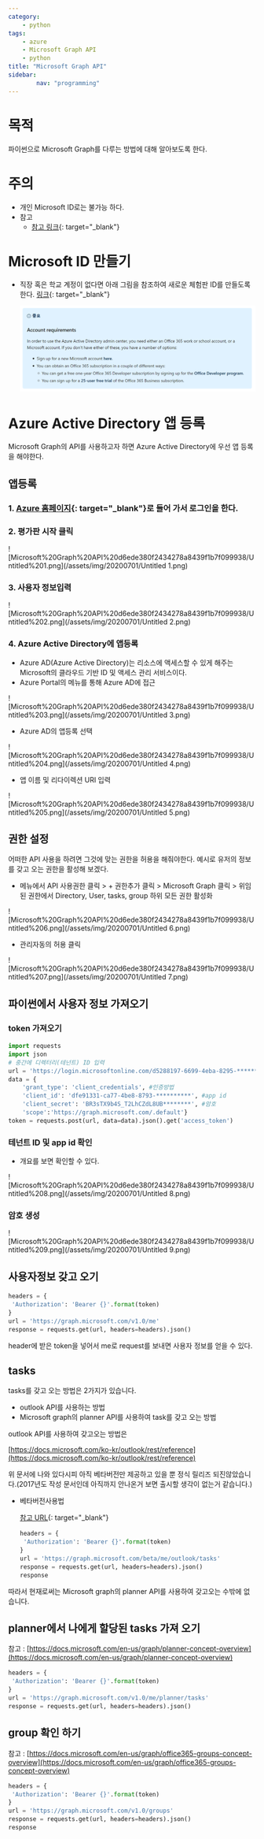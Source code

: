 ```yaml
---
category:
    - python
tags:
    - azure
    - Microsoft Graph API
    - python
title: "Microsoft Graph API"
sidebar:
        nav: "programming"
---
```

# 목적

파이썬으로 Microsoft Graph를 다루는 방법에 대해 알아보도록 한다.

# 주의

- 개인 Microsoft ID로는 불가능 하다.
- 참고
    - [참고 링크](https://answers.microsoft.com/en-us/msoffice/forum/all/login-for-external-users-ext-in-o365-entreprise/494ce5f3-db91-4b05-8d93-01e352b1449b?auth=1){: target="_blank"}

# Microsoft ID 만들기

- 직장 혹은 학교 계정이 없다면 아래 그림을 참조하여 새로운 체험판 ID를 만들도록 한다.
[링크](https://docs.microsoft.com/ko-kr/outlook/rest/get-started){: target="_blank"}

    ![Microsoft%20Graph%20API%20d6ede380f2434278a8439f1b7f099938/Untitled.png](/assets/img/20200701/Untitled.png)

# Azure Active Directory 앱 등록

Microsoft Graph의 API를 사용하고자 하면 Azure Active Directory에 우선 앱 등록을 해야한다.

## 앱등록

### 1. [Azure 홈페이지](https://portal.azure.com){: target="_blank"}로 들어 가서 로그인을 한다.

### 2. 평가판 시작 클릭

![Microsoft%20Graph%20API%20d6ede380f2434278a8439f1b7f099938/Untitled%201.png](/assets/img/20200701/Untitled 1.png)

### 3. 사용자 정보입력

![Microsoft%20Graph%20API%20d6ede380f2434278a8439f1b7f099938/Untitled%202.png](/assets/img/20200701/Untitled 2.png)

### 4. Azure Active Directory에 앱등록

- Azure AD(Azure Active Directory)는 리소스에 액세스할 수 있게 해주는 Microsoft의 클라우드 기반 ID 및 액세스 관리 서비스이다.
- Azure Portal의 메뉴를 통해 Azure AD에 접근

![Microsoft%20Graph%20API%20d6ede380f2434278a8439f1b7f099938/Untitled%203.png](/assets/img/20200701/Untitled 3.png)

- Azure AD의 앱등록 선택

![Microsoft%20Graph%20API%20d6ede380f2434278a8439f1b7f099938/Untitled%204.png](/assets/img/20200701/Untitled 4.png)

- 앱 이름 및 리다이렉션 URI 입력

![Microsoft%20Graph%20API%20d6ede380f2434278a8439f1b7f099938/Untitled%205.png](/assets/img/20200701/Untitled 5.png)

## 권한 설정

어떠한 API 사용을 하려면 그것에 맞는 권한을 허용을 해줘야한다.
예시로 유저의 정보를 갖고 오는 권한을 활성해 보겠다.

- 메뉴에서 API 사용권한 클릭 > + 권한추가 클릭 > Microsoft Graph 클릭 > 위임된 권한에서 Directory, User, tasks, group 하위 모든 권한 활성화

![Microsoft%20Graph%20API%20d6ede380f2434278a8439f1b7f099938/Untitled%206.png](/assets/img/20200701/Untitled 6.png)

- 관리자동의 허용 클릭

![Microsoft%20Graph%20API%20d6ede380f2434278a8439f1b7f099938/Untitled%207.png](/assets/img/20200701/Untitled 7.png)

## 파이썬에서 사용자 정보 가져오기

### token 가져오기

```python
import requests
import json
# 중간에 디렉터리(테넌트) ID 입력
url = 'https://login.microsoftonline.com/d5288197-6699-4eba-8295-*********/oauth2/v2.0/token'
data = {
    'grant_type': 'client_credentials', #인증방법
    'client_id': 'dfe91331-ca77-4be8-8793-**********', #app id
    'client_secret': 'BR3sTX9b4S_T2LhCZdL8UB********', #암호
    'scope':'https://graph.microsoft.com/.default'}
token = requests.post(url, data=data).json().get('access_token')
```

### 테넌트 ID 및 app id 확인

- 개요를 보면 확인할 수 있다.

![Microsoft%20Graph%20API%20d6ede380f2434278a8439f1b7f099938/Untitled%208.png](/assets/img/20200701/Untitled 8.png)

### 암호 생성

![Microsoft%20Graph%20API%20d6ede380f2434278a8439f1b7f099938/Untitled%209.png](/assets/img/20200701/Untitled 9.png)

## 사용자정보 갖고 오기

```python
headers = {
 'Authorization': 'Bearer {}'.format(token)
}
url = 'https://graph.microsoft.com/v1.0/me'
response = requests.get(url, headers=headers).json()
```

header에 받은 token을 넣어서 me로  request를 보내면 사용자 정보를 얻을 수 있다.

## tasks

tasks를 갖고 오는 방법은 2가지가 있습니다.

- outlook API를 사용하는 방법
- Microsoft graph의 planner API를 사용하여 task를 갖고 오는 방법

outlook API를 사용하여 갖고오는 방법은

[https://docs.microsoft.com/ko-kr/outlook/rest/reference](https://docs.microsoft.com/ko-kr/outlook/rest/reference)

위 문서에 나와 있다시피 아직 베타버전만 제공하고 있을 뿐 정식 릴리즈 되진않았습니다.(2017년도 작성 문서인데 아직까지 안나온거 보면 출시할 생각이 없는거 같습니다.)

- 베타버전사용법

    [참고 URL](https://docs.microsoft.com/en-us/graph/api/outlooktask-get?view=graph-rest-beta&tabs=http){: target="_blank"}

    ```python
    headers = {
     'Authorization': 'Bearer {}'.format(token)
    }
    url = 'https://graph.microsoft.com/beta/me/outlook/tasks'
    response = requests.get(url, headers=headers).json()
    response
    ```

따라서 현재로써는 Microsoft graph의 planner API를 사용하여 갖고오는 수밖에 없습니다.

## planner에서 나에게 할당된 tasks 가져 오기

참고 : [https://docs.microsoft.com/en-us/graph/planner-concept-overview](https://docs.microsoft.com/en-us/graph/planner-concept-overview)

```python
headers = {
 'Authorization': 'Bearer {}'.format(token)
}
url = 'https://graph.microsoft.com/v1.0/me/planner/tasks'
response = requests.get(url, headers=headers).json()
```

## group 확인 하기

참고 : [https://docs.microsoft.com/en-us/graph/office365-groups-concept-overview](https://docs.microsoft.com/en-us/graph/office365-groups-concept-overview)

```python
headers = {
 'Authorization': 'Bearer {}'.format(token)
}
url = 'https://graph.microsoft.com/v1.0/groups'
response = requests.get(url, headers=headers).json()
response
```
